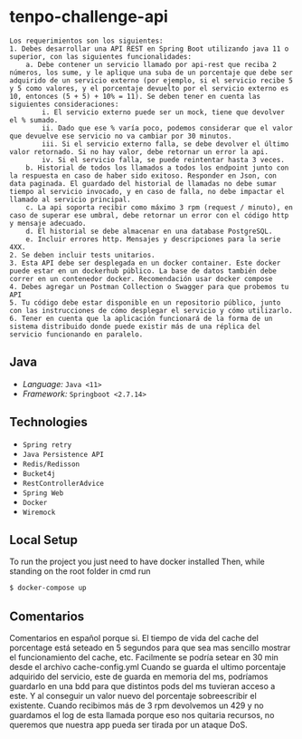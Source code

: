 # tenpo-challenge-api

```
Los requerimientos son los siguientes:
1. Debes desarrollar una API REST en Spring Boot utilizando java 11 o superior, con las siguientes funcionalidades:
    a. Debe contener un servicio llamado por api-rest que reciba 2 números, los sume, y le aplique una suba de un porcentaje que debe ser adquirido de un servicio externo (por ejemplo, si el servicio recibe 5 y 5 como valores, y el porcentaje devuelto por el servicio externo es 10, entonces (5 + 5) + 10% = 11). Se deben tener en cuenta las siguientes consideraciones:
        i. El servicio externo puede ser un mock, tiene que devolver el % sumado.
        ii. Dado que ese % varía poco, podemos considerar que el valor que devuelve ese servicio no va cambiar por 30 minutos.
        iii. Si el servicio externo falla, se debe devolver el último valor retornado. Si no hay valor, debe retornar un error la api.
        iv. Si el servicio falla, se puede reintentar hasta 3 veces.
    b. Historial de todos los llamados a todos los endpoint junto con la respuesta en caso de haber sido exitoso. Responder en Json, con data paginada. El guardado del historial de llamadas no debe sumar tiempo al servicio invocado, y en caso de falla, no debe impactar el llamado al servicio principal.
    c. La api soporta recibir como máximo 3 rpm (request / minuto), en caso de superar ese umbral, debe retornar un error con el código http y mensaje adecuado.
    d. El historial se debe almacenar en una database PostgreSQL.
    e. Incluir errores http. Mensajes y descripciones para la serie 4XX.
2. Se deben incluir tests unitarios.
3. Esta API debe ser desplegada en un docker container. Este docker puede estar en un dockerhub público. La base de datos también debe correr en un contenedor docker. Recomendación usar docker compose
4. Debes agregar un Postman Collection o Swagger para que probemos tu API
5. Tu código debe estar disponible en un repositorio público, junto con las instrucciones de cómo desplegar el servicio y cómo utilizarlo.
6. Tener en cuenta que la aplicación funcionará de la forma de un sistema distribuido donde puede existir más de una réplica del servicio funcionando en paralelo.
```

## Java

- _Language:_ `Java <11>`
- _Framework:_ `Springboot <2.7.14>`

## Technologies

- `Spring retry`
- `Java Persistence API`
- `Redis/Redisson`
- `Bucket4j`
- `RestControllerAdvice`
- `Spring Web`
- `Docker`
- `Wiremock`

## Local Setup

To run the project you just need to have docker installed
Then, while standing on the root folder in cmd run 
```bash
$ docker-compose up
```

## Comentarios
Comentarios en español porque si.
El tiempo de vida del cache del porcentage está seteado en 5 segundos para que sea mas sencillo mostrar el funcionamiento del cache, etc.
Facilmente se podría setear en 30 min desde el archivo cache-config.yml
Cuando se guarda el ultimo porcentaje adquirido del servicio, este de guarda en memoria del ms, podríamos guardarlo en una bdd para que distintos pods del ms tuvieran acceso a este. Y al conseguir un valor nuevo del porcentaje sobreescribir el existente.
Cuando recibimos más de 3 rpm devolvemos un 429 y no guardamos el log de esta llamada porque eso nos quitaria recursos, no queremos que nuestra app pueda ser tirada por un ataque DoS.
